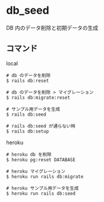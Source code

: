 # db_seed

DB 内のデータ削除と初期データの生成

## コマンド

local

```Shell
# db のデータを削除
$ rails db:reset

# db のデータを削除 > マイグレーション
$ rails db:migrate:reset

# サンプル用データを生成
$ rails db:seed

# rails db:seed が通らない時
$ rails db:setup
```

heroku

```Shell
# heroku db を削除
$ heroku pg:reset DATABASE

# heroku マイグレーション
$ heroku run rails db:migrate

# heroku サンプル用データを生成
$ heroku run rails db:seed
```
